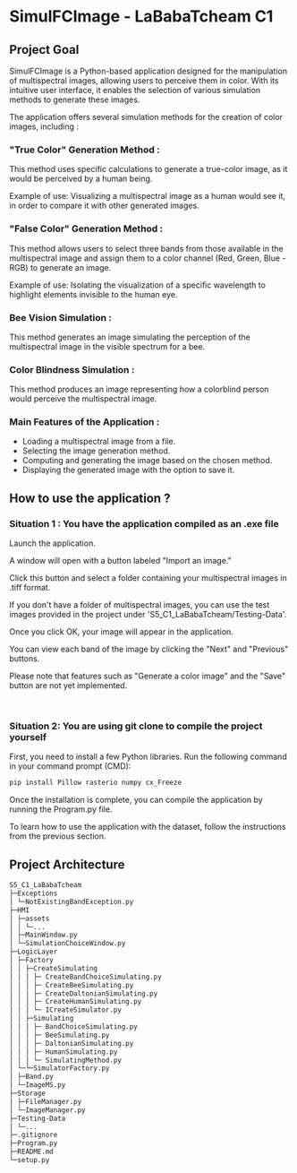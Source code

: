 <h1> SimulFCImage - LaBabaTcheam C1 </h1>
<h2>Project Goal</h2>
<p>SimulFCImage is a Python-based application designed for the manipulation of multispectral images,
allowing users to perceive them in color. With its intuitive user interface, it enables the selection of various simulation methods to generate these images.</p>
<p> The application offers several simulation methods for the creation of color images, including : </p>
<h3>"True Color" Generation Method :</h3>
<p>This method uses specific calculations to generate a true-color image, as it would be perceived by a human being.</p>
<p>Example of use: Visualizing a multispectral image as a human would see it, in order to compare it with other generated images.</p>
<h3>"False Color" Generation Method :</h3>
<p>This method allows users to select three bands from those available in the multispectral image and assign them to a color channel (Red, Green, Blue - RGB) to generate an image.</p>
<p>Example of use: Isolating the visualization of a specific wavelength to highlight elements invisible to the human eye.</p>
<h3>Bee Vision Simulation :</h3>
<p>This method generates an image simulating the perception of the multispectral image in the visible spectrum for a bee.</p>
<h3>Color Blindness Simulation :</h3>
<p>This method produces an image representing how a colorblind person would perceive the multispectral image.</p>
<h3>Main Features of the Application :</h3>
<ul>
  <li>Loading a multispectral image from a file.</li>
  <li>Selecting the image generation method.</li>
  <li>Computing and generating the image based on the chosen method.</li>
	<li>Displaying the generated image with the option to save it.</li>
</ul>

<h2>How to use the application ?</h2> 

<h3>Situation 1 : You have the application compiled as an .exe file</h3>

<p>Launch the application. </p>
<p>A window will open with a button labeled "Import an image."</p>
<p>Click this button and select a folder containing your multispectral images in .tiff format.</p>
<p>If you don't have a folder of multispectral images, you can use the test images provided in the project under 'S5_C1_LaBabaTcheam/Testing-Data'.</p>
<p>Once you click OK, your image will appear in the application.</p>
<p>You can view each band of the image by clicking the "Next" and "Previous" buttons.</p>
<p>Please note that features such as "Generate a color image" and the "Save" button are not yet implemented.</p>

<br>

<h3>Situation 2: You are using git clone to compile the project yourself</h3>

<p>First, you need to install a few Python libraries. Run the following command in your command prompt (CMD): </p>

```bash
pip install Pillow rasterio numpy cx_Freeze
```

<p>Once the installation is complete, you can compile the application by running the Program.py file.</p>
<p>To learn how to use the application with the dataset, follow the instructions from the previous section.</p>

<h2>Project Architecture</h2>

```bash
S5_C1_LaBabaTcheam
├─Exceptions
│ └─NotExistingBandException.py
├─HMI
│ ├─assets
│ │ └─...
│ ├─MainWindow.py
│ └─SimulationChoiceWindow.py
├─LogicLayer
│ ├─Factory
│ │ ├─CreateSimulating
│ │ │ ├─ CreateBandChoiceSimulating.py
│ │ │ ├─ CreateBeeSimulating.py
│ │ │ ├─ CreateDaltonianSimulating.py
│ │ │ ├─ CreateHumanSimulating.py
│ │ │ └─ ICreateSimulator.py
│ │ ├─Simulating
│ │ │ ├─ BandChoiceSimulating.py
│ │ │ ├─ BeeSimulating.py
│ │ │ ├─ DaltonianSimulating.py
│ │ │ ├─ HumanSimulating.py
│ │ │ └─ SimulatingMethod.py
│ └─└─SimulatorFactory.py
│ ├─Band.py
│ └─ImageMS.py
├─Storage
│ ├─FileManager.py
│ └─ImageManager.py
├─Testing-Data
│ └─...
├─.gitignore
├─Program.py
├─README.md
└─setup.py
```
